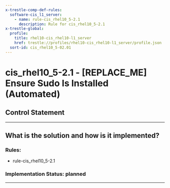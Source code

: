 ```yaml
---
x-trestle-comp-def-rules:
  software-cis_l1_server:
    - name: rule-cis_rhel10_5-2.1
      description: Rule for cis_rhel10_5-2.1
x-trestle-global:
  profile:
    title: rhel10-cis_rhel10-l1_server
    href: trestle://profiles/rhel10-cis_rhel10-l1_server/profile.json
  sort-id: cis_rhel10_5-02.01
---
```


# cis_rhel10_5-2.1 - \[REPLACE_ME\] Ensure Sudo Is Installed (Automated)

## Control Statement

______________________________________________________________________

## What is the solution and how is it implemented?

<!-- For implementation status enter one of: implemented, partial, planned, alternative, not-applicable -->

<!-- Note that the list of rules under ### Rules: is read-only and changes will not be captured after assembly to JSON -->

<!-- Add control implementation description here for control: cis_rhel10_5-2.1 -->

### Rules:

  - rule-cis_rhel10_5-2.1

### Implementation Status: planned

______________________________________________________________________
